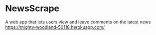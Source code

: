 # NewsScrape
A web app that lets users view and leave comments on the latest news
https://mighty-woodland-50118.herokuapp.com/
